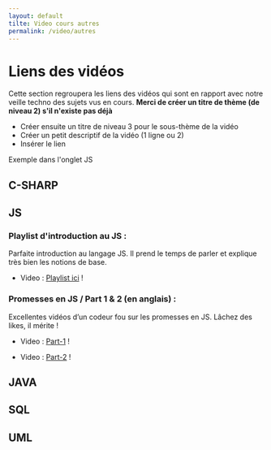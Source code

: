 ```yaml
---
layout: default
tilte: Video cours autres
permalink: /video/autres
---
```


# Liens des vidéos
Cette section regroupera les liens des vidéos qui sont en rapport avec notre veille techno des sujets vus en cours.
**Merci de créer un titre de thème (de niveau 2) s'il n'existe pas déjà**
* Créer ensuite un titre de niveau 3 pour le sous-thème de la vidéo
* Créer un petit descriptif de la vidéo (1 ligne ou 2)
* Insérer le lien  

Exemple dans l'onglet JS

## C-SHARP

## JS
### Playlist d'introduction au JS :
Parfaite introduction au langage JS. Il prend le temps de parler et explique très bien les notions de base.
* Video : [Playlist ici][site0] !

[site0]: https://www.youtube.com/watch?v=02Xs2ySaXcs&list=PLrSOXFDHBtfGxf_PtXLu_OrjFKt4_dqB_ 
### Promesses en JS / Part 1 & 2 (en anglais) :
Excellentes vidéos d’un codeur fou sur les promesses en JS. Lâchez des likes, il mérite !
* Video : [Part-1][site1] !

[site1]: https://www.youtube.com/watch?v=QO4NXhWo_NM
* Video : [Part-2][site2] !

[site2]: https://www.youtube.com/watch?v=AwyoVjVXnLk&t=170s

## JAVA

## SQL

## UML
